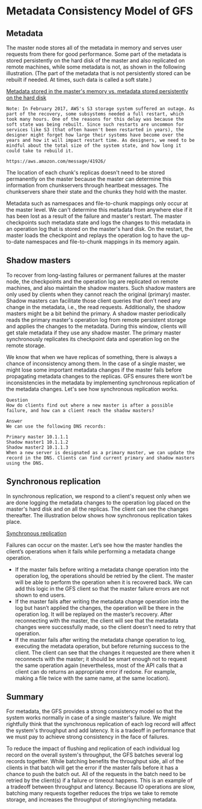 # Metadata Consistency Model of GFS
## Metadata
The master node stores all of the metadata in memory and serves user requests from there for good performance. Some part of the metadata is stored persistently on the hard disk of the master and also replicated on remote machines, while some metadata is not, as shown in the following illustration. (The part of the metadata that is not persistently stored can be rebuilt if needed. At times, such data is called a soft state.)

[Metadata stored in the master's memory vs. metadata stored persistently on the hard disk](./vs.jpg)

```
Note: In February 2017, AWS's S3 storage system suffered an outage. As part of the recovery, some subsystems needed a full restart, which took many hours. One of the reasons for this delay was because the soft state was being rebuilt. Since such restarts are uncommon for services like S3 (that often haven't been restarted in years), the designer might forget how large their systems have become over the years and how it will impact restart time. As designers, we need to be mindful about the total size of the system state, and how long it could take to rebuild it.

https://aws.amazon.com/message/41926/
```
The location of each chunk's replicas doesn't need to be stored permanently on the master because the master can determine this information from chunkservers through heartbeat messages. The chunkservers share their state and the chunks they hold with the master.

Metadata such as namespaces and file-to-chunk mappings only occur at the master level. We can't determine this metadata from anywhere else if it has been lost as a result of the failure and master's restart. The master checkpoints such metadata state and logs the changes to this metadata in an operation log that is stored on the master's hard disk. On the restart, the master loads the checkpoint and replays the operation log to have the up-to-date namespaces and file-to-chunk mappings in its memory again.


## Shadow masters
To recover from long-lasting failures or permanent failures at the master node, the checkpoints and the operation log are replicated on remote machines, and also maintain the shadow masters. Such shadow masters are only used by clients when they cannot reach the original (primary) master. Shadow masters can facilitate those client queries that don't need any change in the metadata, i.e., the read requests. Additionally, the shadow masters might be a bit behind the primary. A shadow master periodically reads the primary master's operation log from remote persistent storage and applies the changes to the metadata. During this window, clients will get stale metadata if they use any shadow master. The primary master synchronously replicates its checkpoint data and operation log on the remote storage.

We know that when we have replicas of something, there is always a chance of inconsistency among them. In the case of a single master, we might lose some important metadata changes if the master fails before propagating metadata changes to the replicas. GFS ensures there won’t be inconsistencies in the metadata by implementing synchronous replication of the metadata changes. Let's see how synchronous replication works.

```
Question
How do clients find out where a new master is after a possible failure, and how can a client reach the shadow masters?

Answer
We can use the following DNS records:

Primary master 10.1.1.1
Shadow master1 10.1.1.2
Shadow master2 10.1.1.3
When a new server is designated as a primary master, we can update the record in the DNS. Clients can find current primary and shadow masters using the DNS.
```

## Synchronous replication
In synchronous replication, we respond to a client's request only when we are done logging the metadata changes to the operation log placed on the master's hard disk and on all the replicas. The client can see the changes thereafter. The illustration below shows how synchronous replication takes place.

[Synchronous replication](./sync_replication)

Failures can occur on the master. Let’s see how the master handles the client’s operations when it fails while performing a metadata change operation.

- If the master fails before writing a metadata change operation into the operation log, the operations should be retried by the client. The master will be able to perform the operation when it is recovered back. We can add this logic in the GFS client so that the master failure errors are not shown to end users.
- If the master fails after writing the metadata change operation into the log but hasn’t applied the changes, the operation will be there in the operation log. It will be replayed on the master’s recovery. After reconnecting with the master, the client will see that the metadata changes were successfully made, so the client doesn’t need to retry that operation.
- If the master fails after writing the metadata change operation to log, executing the metadata operation, but before returning success to the client. The client can see that the changes it requested are there when it reconnects with the master; it should be smart enough not to request the same operation again (nevertheless, most of the API calls that a client can do returns an appropriate error if redone. For example, making a file twice with the same name, at the same location).


## Summary
For metadata, the GFS provides a strong consistency model so that the system works normally in case of a single master's failure. We might rightfully think that the synchronous replication of each log record will affect the system's throughput and add latency. It is a tradeoff in performance that we must pay to achieve strong consistency in the face of failures.

To reduce the impact of flushing and replication of each individual log record on the overall system's throughput, the GFS batches several log records together. While batching benefits the throughput side, all of the clients in that batch will get the error if the master fails before it has a chance to push the batch out. All of the requests in the batch need to be retried by the client(s) if a failure or timeout happens. This is an example of a tradeoff between throughput and latency. Because IO operations are slow, batching many requests together reduces the trips we take to remote storage, and increases the throughput of storing/synching metadata.

